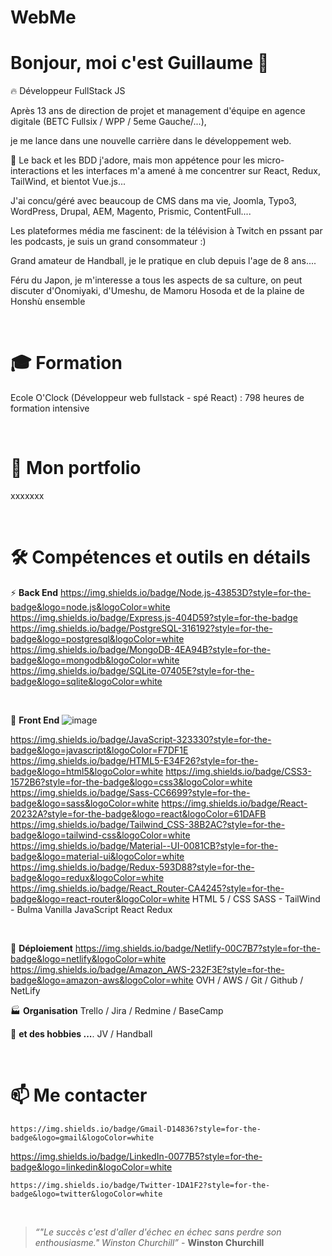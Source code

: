 # WebMe

# Bonjour, moi c'est Guillaume 👋

🔥  Développeur FullStack JS

Après 13 ans de direction de projet et management d'équipe en agence digitale (BETC Fullsix / WPP / 5eme Gauche/...), 

je me lance dans une nouvelle carrière dans le développement web.

🔬 Le back et les BDD j'adore, mais mon appétence pour les micro-interactions et les interfaces m'a amené à me concentrer sur React, Redux, TailWind, et bientot Vue.js...

J'ai concu/géré avec beaucoup de CMS dans ma vie, Joomla, Typo3, WordPress, Drupal, AEM, Magento, Prismic, ContentFull....

Les plateformes média me fascinent: de la télévision à Twitch en pssant par les podcasts, je suis un grand consommateur :) 

Grand amateur de Handball, je le pratique en club depuis l'age de 8 ans....

Féru du Japon, je m'interesse a tous les aspects de sa culture, on peut discuter d'Onomiyaki, d'Umeshu, de Mamoru Hosoda et de la plaine de Honshù ensemble 

<br>

# 🎓 **Formation**
  Ecole O'Clock (Développeur web fullstack - spé React) : 798 heures de formation intensive

<br>

# 📰 **Mon portfolio**
  xxxxxxx

<br>

# 🛠  **Compétences et outils en détails**

⚡  **Back End**
https://img.shields.io/badge/Node.js-43853D?style=for-the-badge&logo=node.js&logoColor=white
https://img.shields.io/badge/Express.js-404D59?style=for-the-badge
https://img.shields.io/badge/PostgreSQL-316192?style=for-the-badge&logo=postgresql&logoColor=white
https://img.shields.io/badge/MongoDB-4EA94B?style=for-the-badge&logo=mongodb&logoColor=white
	https://img.shields.io/badge/SQLite-07405E?style=for-the-badge&logo=sqlite&logoColor=white

<br>

💬  **Front End**
![image](https://user-images.githubusercontent.com/87021937/159311964-190bf464-4d89-4598-b1c9-3639aebd4660.png)


https://img.shields.io/badge/JavaScript-323330?style=for-the-badge&logo=javascript&logoColor=F7DF1E
	https://img.shields.io/badge/HTML5-E34F26?style=for-the-badge&logo=html5&logoColor=white
https://img.shields.io/badge/CSS3-1572B6?style=for-the-badge&logo=css3&logoColor=white
https://img.shields.io/badge/Sass-CC6699?style=for-the-badge&logo=sass&logoColor=white
	https://img.shields.io/badge/React-20232A?style=for-the-badge&logo=react&logoColor=61DAFB
  https://img.shields.io/badge/Tailwind_CSS-38B2AC?style=for-the-badge&logo=tailwind-css&logoColor=white
  https://img.shields.io/badge/Material--UI-0081CB?style=for-the-badge&logo=material-ui&logoColor=white
  	https://img.shields.io/badge/Redux-593D88?style=for-the-badge&logo=redux&logoColor=white
    https://img.shields.io/badge/React_Router-CA4245?style=for-the-badge&logo=react-router&logoColor=white
HTML 5 / CSS
SASS - TailWind - Bulma
Vanilla JavaScript
React 
Redux

<br>

🔭  **Déploiement**
	https://img.shields.io/badge/Netlify-00C7B7?style=for-the-badge&logo=netlify&logoColor=white
  https://img.shields.io/badge/Amazon_AWS-232F3E?style=for-the-badge&logo=amazon-aws&logoColor=white
  OVH / AWS / Git / Github / NetLify

🏭  **Organisation**
Trello / Jira / Redmine / BaseCamp

👯  **et des hobbies ...**.
JV / Handball 

<br>

# 📫  **Me contacter**
	https://img.shields.io/badge/Gmail-D14836?style=for-the-badge&logo=gmail&logoColor=white
  
https://img.shields.io/badge/LinkedIn-0077B5?style=for-the-badge&logo=linkedin&logoColor=white

	https://img.shields.io/badge/Twitter-1DA1F2?style=for-the-badge&logo=twitter&logoColor=white

<br>

> *“"Le succès c'est d'aller d'échec en échec sans perdre son enthousiasme." Winston Churchill”* - **Winston Churchill**
